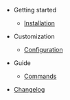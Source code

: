 - Getting started

	- [Installation](installation.md)

- Customization

	- [Configuration](configuration.md)

- Guide

	- [Commands](commands.md)

- [Changelog](changelog.md)